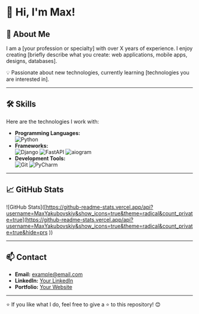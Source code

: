 # 👋 Hi, I'm Max!  
## 🚀 About Me  
I am a [your profession or specialty] with over X years of experience. I enjoy creating [briefly describe what you create: web applications, mobile apps, designs, databases].  

💡 Passionate about new technologies, currently learning [technologies you are interested in].  

---

## 🛠 Skills
Here are the technologies I work with:
- **Programming Languages:**  
  ![Python](https://img.shields.io/badge/Python-3776AB?style=flat&logo=python&logoColor=white)
- **Frameworks:**  
  ![Django](https://img.shields.io/badge/Django-092E20?style=flat&logo=django&logoColor=white)
  ![FastAPI](https://img.shields.io/badge/FastAPI-009688?style=flat&logo=fastapi&logoColor=white)
  ![aiogram](https://img.shields.io/badge/aiogram-2C2F33?style=flat&logo=python&logoColor=white)
- **Development Tools:**  
  ![Git](https://img.shields.io/badge/Git-F05032?style=flat&logo=git&logoColor=white)
  ![PyCharm](https://img.shields.io/badge/PyCharm-000000?style=flat&logo=pycharm&logoColor=white)


---

## 📈 GitHub Stats  
![GitHub Stats]([https://github-readme-stats.vercel.app/api?username=MaxYakubovskiy&show_icons=true&theme=radical&count_private=true](https://github-readme-stats.vercel.app/api?username=MaxYakubovskiy&show_icons=true&theme=radical&count_private=true&hide=prs
))

---

## 📫 Contact  
- **Email:** [example@email.com](mailto:example@email.com)  
- **LinkedIn:** [Your LinkedIn](https://linkedin.com/in/your-profile)  
- **Portfolio:** [Your Website](https://example.com)  

---

⭐️ If you like what I do, feel free to give a ⭐️ to this repository! 😊
